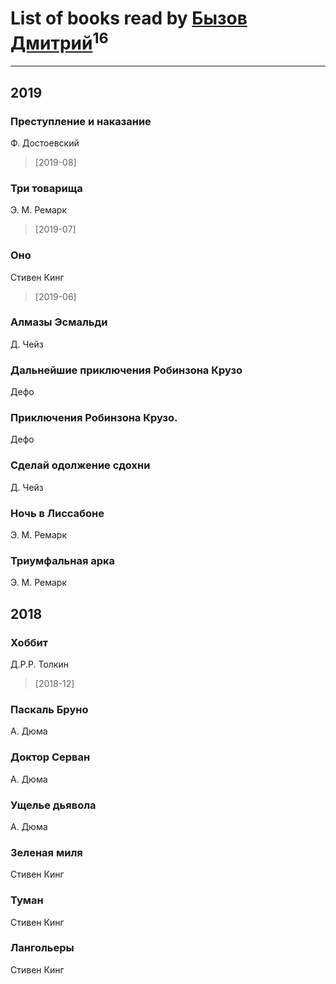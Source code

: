 # List of books read by [Бызов Дмитрий](https://www.facebook.com/profile.php?id=1146684568850703)<sup>16</sup>
---

## 2019

### Преступление и наказание
Ф. Достоевский
> [2019-08] 


### Три товарища
Э. М. Ремарк
> [2019-07] 


### Оно
Стивен Кинг
> [2019-06] 


### Алмазы Эсмальди
Д. Чейз


### Дальнейшие приключения Робинзона Крузо
Дефо


### Приключения Робинзона Крузо.
Дефо


### Сделай одолжение сдохни
Д. Чейз


### Ночь в Лиссабоне
Э. М. Ремарк


### Триумфальная арка
Э. М. Ремарк



## 2018

### Хоббит
Д.Р.Р. Толкин
> [2018-12] 


### Паскаль Бруно
А. Дюма


### Доктор Серван
А. Дюма


### Ущелье дьявола
А. Дюма


### Зеленая миля
Стивен Кинг


### Туман
Стивен Кинг


### Лангольеры
Стивен Кинг



